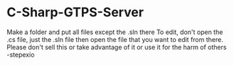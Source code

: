 # C-Sharp-GTPS-Server

Make a folder and put all files except the .sln there
To edit, don't open the .cs file, just the .sln file then open the file that you want to edit from there.
Please don't sell this or take advantage of it or use it for the harm of others
-stepexio
